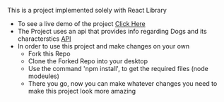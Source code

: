 This is a project implemented solely with React Library

  * To see a live demo of the project [Click Here](https://mazer225.github.io/Dog_Facts/)
  * The Project uses an api that provides info regarding Dogs and its characterstics [API](https://api.thedogapi.com/v1/images/search)
  * In order to use this project and make changes on your own
     * Fork this Repo
     * Clone the Forked Repo into your desktop
     * Use the command 'npm install', to get the required files (node modeules)
     * There you go, now you can make whatever changes you need to make this project look more amazing
  
